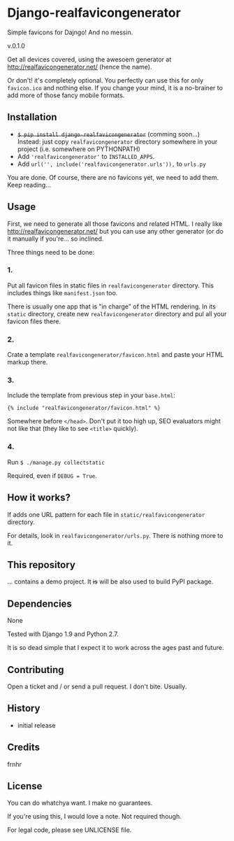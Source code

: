 # Django-realfavicongenerator

Simple favicons for Dajngo! And no messin.

v.0.1.0
  
Get all devices covered, using the awesoem generator at 
http://realfavicongenerator.net/ (hence the name).

Or don't! it's completely optional. You perfectly can use this for only 
`favicon.ico` and nothing else. If you change your mind, it is a no-brainer to
add more of those fancy mobile formats.


## Installation

  *  ~~`$ pip install django-realfavicongenerator`~~ (comming soon...)  
     Instead: just copy `realfavicongenerator` directory somewhere in your 
     project (i.e. somewhere on PYTHONPATH)
  * Add `'realfavicongenerator'` to `INSTALLED_APPS`.
  * Add `url('', include('realfavicongenerator.urls')),` to `urls.py`

You are done. Of course, there are no favicons yet, we need to add them. 
Keep reading...


## Usage

First, we need to generate all those favicons and related HTML. I really like 
http://realfavicongenerator.net/ but you can use any other generator (or do 
it manually if you're... so inclined.

Three things need to be done:

### 1. 

Put all favicon files in static files in `realfavicongenerator` directory.
This includes things like `manifest.json` too.
 
There is usually one app that is "in charge" of the HTML rendering. In its
`static` directory, create new `realfavicongenerator` directory and pul all 
your favicon files there. 


### 2. 

Crate a template `realfavicongenerator/favicon.html` and paste your HTML markup 
there.

### 3.

Include the template from previous step in your `base.html`:

    {% include "realfavicongenerator/favicon.html" %}
    
Somewhere before `</head>`. Don't put it too high up, SEO evaluators might not 
like that (they like to see `<title>` quickly). 


### 4.
 
Run `$ ./manage.py collectstatic`

Required, even if `DEBUG = True`. 


## How it works?

If adds one URL pattern for each file in `static/realfavicongenerator`
directory.

For details, look in `realfavicongenerator/urls.py`.
There is nothing more to it.


## This repository

... contains a demo project. It ~~is~~ will be also used to build PyPI package.


## Dependencies

None

Tested with Django 1.9 and Python 2.7.

It is so dead simple that I expect it to work across the ages past and future.


## Contributing

Open a ticket and / or send a pull request. I don't bite. Usually.
 

## History

* initial release


## Credits

frnhr


## License

You can do whatchya want. I make no guarantees. 

If you're using this, I would love a note. Not required though.
 
For legal code, please see UNLICENSE file. 
